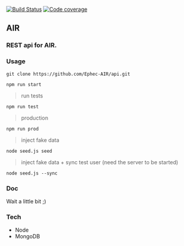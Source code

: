 [![Build Status](https://travis-ci.org/Ephec-AIR/api.svg?branch=master)](https://travis-ci.org/Ephec-AIR/api)
[![Code coverage](https://codecov.io/gh/Ephec-AIR/api/branch/master/graph/badge.svg)](https://codecov.io/gh/Ephec-AIR/api/branch/master)
## AIR
### REST api for AIR. 

### Usage
```
git clone https://github.com/Ephec-AIR/api.git
```

```
npm run start
```

> run tests
```
npm run test
```

> production
```
npm run prod
```

> inject fake data
```
node seed.js seed
```

> inject fake data + sync test user (need the server to be started)
```
node seed.js --sync
```

### Doc
Wait a little bit ;)

### Tech
- Node
- MongoDB
